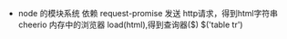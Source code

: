 - node 的模块系统
    依赖 request-promise  发送 http请求，得到html字符串
    cheerio 内存中的浏览器 load(html),得到查询器($)
    $('table tr')